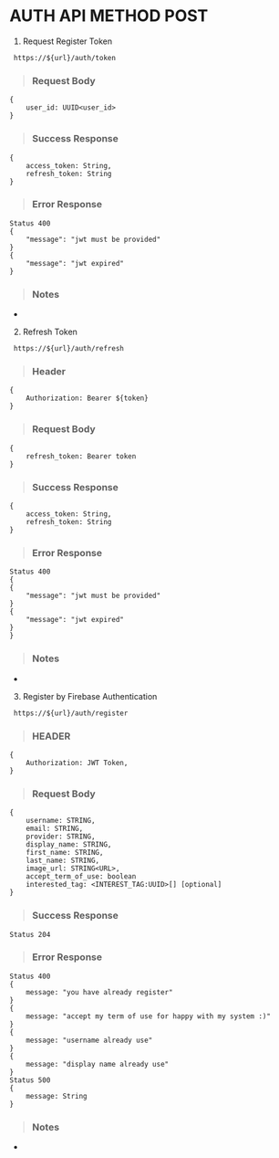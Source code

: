 # AUTH API METHOD POST

1. Request Register Token

` https://${url}/auth/token`

> ### Request Body

```
{
    user_id: UUID<user_id>
}
```

> ### Success Response

```
{
    access_token: String,
    refresh_token: String
}
```

> ### Error Response

```
Status 400
{
    "message": "jwt must be provided"
}
{
    "message": "jwt expired"
}
```

> ### Notes

-

2. Refresh Token

` https://${url}/auth/refresh`

> ### Header
```
{
    Authorization: Bearer ${token}
}
```

> ### Request Body

```
{
    refresh_token: Bearer token
}
```

> ### Success Response

```
{
    access_token: String,
    refresh_token: String
}
```

> ### Error Response

```
Status 400
{
{
    "message": "jwt must be provided"
}
{
    "message": "jwt expired"
}
}
```

> ### Notes

-

3. Register by Firebase Authentication

` https://${url}/auth/register`

> ### HEADER
```
{
    Authorization: JWT Token,
}
```

> ### Request Body

```
{
    username: STRING,
    email: STRING,
    provider: STRING,
    display_name: STRING,
    first_name: STRING,
    last_name: STRING,
    image_url: STRING<URL>,
    accept_term_of_use: boolean
    interested_tag: <INTEREST_TAG:UUID>[] [optional]
}
```

> ### Success Response

```
Status 204
```

> ### Error Response

```
Status 400
{
    message: "you have already register"
}
{
    message: "accept my term of use for happy with my system :)"
}
{
    message: "username already use"
}
{
    message: "display name already use"
}
Status 500
{
    message: String
}
```

> ### Notes

-
